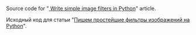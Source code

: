 Source code for "[	Write simple image filters in Python](http://haru-atari.com/p/30)" article.

Исходный код для статьи "[Пишем простейшие фильтры изображений на Python](http://haru-atari.com/p/26)".
